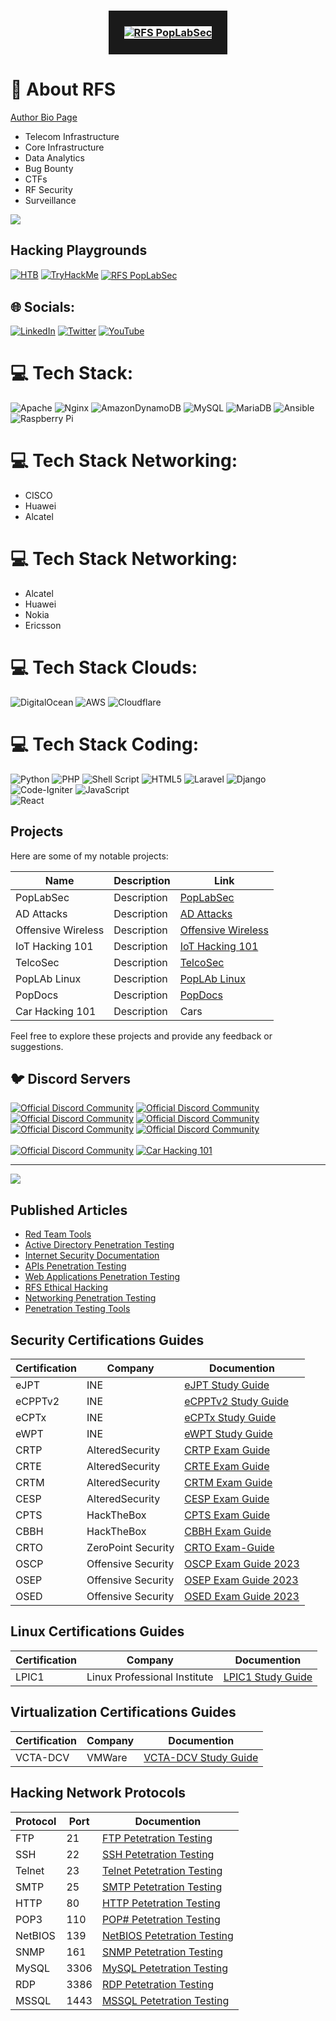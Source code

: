 

<h3 align="center">
<a href="https://github.dev/rfs85">
<img src="https://raw.githubusercontent.com/rfs85/rfs85/main/img/RFS-poplabsec.png" align="center" alt="RFS PopLabSec" border="25">
</a>
</h3>

# 💫 About  RFS

[Author Bio Page](https://cli-ck.me/rfs)

- Telecom Infrastructure
- Core Infrastructure
- Data Analytics
- Bug Bounty
- CTFs
- RF Security
- Surveillance



[![](https://visitcount.itsvg.in/api?id=rfs85&icon=0&color=0)](https://visitcount.itsvg.in)
## Hacking Playgrounds

[![HTB](https://www.hackthebox.eu/badge/image/227362)](https://app.hackthebox.com/profile/227362)
[![TryHackMe](https://tryhackme-badges.s3.amazonaws.com/RFS.png)](https://tryhackme.com/p/RFS)
<a href="https://online.pwntilldawn.com/Achievements/5159">
<img src="https://raw.githubusercontent.com/rfs85/rfs85/main/img/PWNTilldown.png" align="center" alt="RFS PopLabSec" border="0">
</a>
## 🌐 Socials:
[![LinkedIn](https://img.shields.io/badge/LinkedIn-%230077B5.svg?logo=linkedin&logoColor=white)](https://linkedin.com/in/ruben-silva85/) [![Twitter](https://img.shields.io/badge/Twitter-%231DA1F2.svg?logo=Twitter&logoColor=white)](https://twitter.com/xxxx) [![YouTube](https://img.shields.io/badge/YouTube-%23FF0000.svg?logo=YouTube&logoColor=white)](https://youtube.com/@xxxxxxxxx) 

# 💻 Tech Stack:
  ![Apache](https://img.shields.io/badge/apache-%23D42029.svg?style=for-the-badge&logo=apache&logoColor=white) ![Nginx](https://img.shields.io/badge/nginx-%23009639.svg?style=for-the-badge&logo=nginx&logoColor=white) ![AmazonDynamoDB](https://img.shields.io/badge/Amazon%20DynamoDB-4053D6?style=for-the-badge&logo=Amazon%20DynamoDB&logoColor=white) ![MySQL](https://img.shields.io/badge/mysql-%2300f.svg?style=for-the-badge&logo=mysql&logoColor=white) ![MariaDB](https://img.shields.io/badge/MariaDB-003545?style=for-the-badge&logo=mariadb&logoColor=white) ![Ansible](https://img.shields.io/badge/ansible-%231A1918.svg?style=for-the-badge&logo=ansible&logoColor=white) ![Raspberry Pi](https://img.shields.io/badge/-RaspberryPi-C51A4A?style=for-the-badge&logo=Raspberry-Pi)


# 💻 Tech Stack Networking:
- CISCO
- Huawei
- Alcatel

# 💻 Tech Stack Networking:
- Alcatel
- Huawei
- Nokia
- Ericsson

# 💻 Tech Stack Clouds:
![DigitalOcean](https://img.shields.io/badge/DigitalOcean-%230167ff.svg?style=for-the-badge&logo=digitalOcean&logoColor=white)
![AWS](https://img.shields.io/badge/AWS-%23FF9900.svg?style=for-the-badge&logo=amazon-aws&logoColor=white) ![Cloudflare](https://img.shields.io/badge/Cloudflare-F38020?style=for-the-badge&logo=Cloudflare&logoColor=white)

# 💻 Tech Stack Coding:
![Python](https://img.shields.io/badge/python-3670A0?style=for-the-badge&logo=python&logoColor=ffdd54) 
![PHP](https://img.shields.io/badge/php-%23777BB4.svg?style=for-the-badge&logo=php&logoColor=white) 
![Shell Script](https://img.shields.io/badge/shell_script-%23121011.svg?style=for-the-badge&logo=gnu-bash&logoColor=white) 
![HTML5](https://img.shields.io/badge/html5-%23E34F26.svg?style=for-the-badge&logo=html5&logoColor=white)
![Laravel](https://img.shields.io/badge/laravel-%23FF2D20.svg?style=for-the-badge&logo=laravel&logoColor=white) 
![Django](https://img.shields.io/badge/django-%23092E20.svg?style=for-the-badge&logo=django&logoColor=white)
![Code-Igniter](https://img.shields.io/badge/CodeIgniter-%23EF4223.svg?style=for-the-badge&logo=codeIgniter&logoColor=white)
![JavaScript](https://img.shields.io/badge/javascript-%23323330.svg?style=for-the-badge&logo=javascript&logoColor=%23F7DF1E)   
![React](https://img.shields.io/badge/react-%2320232a.svg?style=for-the-badge&logo=react&logoColor=%2361DAFB)

## Projects
Here are some of my notable projects:

| Name    | Description | Link     |
| ------- | --- | ------------ |
| PopLabSec    | Description  | [PopLabSec](https://github.com/username/project1)    |
| AD Attacks   | Description  | [AD Attacks](https://github.com/username/project2) |
| Offensive Wireless   | Description  | [Offensive Wireless](https://github.com/username/project3)       |
| IoT Hacking 101   | Description  | [IoT Hacking 101](https://github.com/username/project3)       |
| TelcoSec   | Description  | [TelcoSec](https://github.com/username/project3)       |
| PopLAb Linux   | Description  | [PopLAb Linux](https://github.com/username/project3)       |
| PopDocs   | Description  | [PopDocs](https://github.com/username/project3)       |
| Car Hacking 101   | Description  | Cars       |

Feel free to explore these projects and provide any feedback or suggestions.

## 🐦 Discord Servers
<a href="https://discord.gg/H46uHvSZne"><img src="https://discordapp.com/api/guilds/894273981606150224/widget.png?style=banner1" alt="Official Discord Community" target="_blank"></a>
<a href="https://discord.gg/Sft2dnyj6Z"><img src="https://discordapp.com/api/guilds/880193638414565427/widget.png?style=banner1" alt="Official Discord Community" target="_blank"></a>
<br>
<a href="https://discord.gg/vk2JQaneUQ"><img src="https://discordapp.com/api/guilds/1040697202902839317/widget.png?style=banner1" alt="Official Discord Community" target="_blank"></a>
<a href="https://discord.gg/mJ8Wy8yJEw"><img src="https://discordapp.com/api/guilds/1055301414265569360/widget.png?style=banner1" alt="Official Discord Community" target="_blank"></a>
<br>
<a href="https://discord.gg/vk2JQaneUQ"><img src="https://discordapp.com/api/guilds/1040710660620816506/widget.png?style=banner1" alt="Official Discord Community" target="_blank"></a>
<a href="https://discord.gg/T3NYGA7yFU"><img src="https://discordapp.com/api/guilds/955583027973607515/widget.png?style=banner1" alt="Official Discord Community" target="_blank"></a>
<br>
<br>
<a href="https://discord.gg/mWbjasMncm"><img src="https://discordapp.com/api/guilds/1046826679038918798/widget.png?style=banner1" alt="Official Discord Community" target="_blank"></a>
<a href="https://discord.gg/5q8areH9"><img src="https://discordapp.com/api/guilds/1062340993279598664/widget.png?style=banner1" alt="Car Hacking 101" target="_blank"></a>
<br>


---
[![](https://visitcount.itsvg.in/api?id=rfs85&icon=0&color=0)](https://visitcount.itsvg.in)

 
## Published Articles
- [Red Team Tools](https://github.com/PopLabSec/Red-Team-Tools)
- [Active Directory Penetration Testing](https://github.com/PopLabSec/Active-Directory-Penetration-Testing)
- [Internet Security Documentation](https://github.com/PopLabSec/Internet-Security-Documentation)
- [APIs Penetration Testing](https://github.com/PopLabSec/APIs-Penetration-Testing)
- [Web Applications Penetration Testing](https://github.com/PopLabSec/Web-Applications-Penetration-Testing)
- [RFS Ethical Hacking](https://github.com/PopLabSec/RFS-Ethical-Hacking)
- [Networking Penetration Testing](https://github.com/PopLabSec/Networking-Penetration-Testing)
- [Penetration Testing Tools](https://github.com/PopLabSec/Penetration-Testing-Tools)


## Security Certifications Guides

| Certification    | Company | Documention   |
| ------- | --- | ------------ |
| eJPT   | INE  | [eJPT Study Guide](https://ejpt-certification.certs-study.com/) |
| eCPPTv2 | INE | [eCPPTv2 Study Guide](https://ecpptv2-certification.certs-study.com/) |
| eCPTx | INE | [eCPTx Study Guide](https://ecptx-certification.certs-study.com/) |
| eWPT | INE | [eWPT Study Guide](https://ewpt-certification.certs-study.com/) |
| CRTP | AlteredSecurity | [CRTP Exam Guide](https://crtp-certification.certs-study.com/) |
| CRTE | AlteredSecurity | [CRTE Exam Guide](https://crte-certification.certs-study.com/) |
| CRTM | AlteredSecurity | [CRTM Exam Guide](https://crtm-certification.certs-study.com/) |
| CESP | AlteredSecurity | [CESP Exam Guide](https://cesp-certification.certs-study.com/) |
| CPTS | HackTheBox |  [CPTS Exam Guide](https://cpts-certification.certs-study.com/) |
| CBBH | HackTheBox |  [CBBH Exam Guide](https://cbbh-certification.certs-study.com/) |
| CRTO | ZeroPoint Security  | [CRTO Exam-Guide](https://crto-certification.certs-study.com/) |
| OSCP | Offensive Security  | [OSCP Exam Guide 2023](https://oscp-certification.certs-study.com/) |
| OSEP | Offensive Security  | [OSEP Exam Guide 2023](https://osep-certification.certs-study.com/) |
| OSED | Offensive Security  | [OSED Exam Guide 2023](https://osed-certification.certs-study.com/) |



## Linux Certifications Guides

| Certification    | Company | Documention   |
| ------- | --- | ------------ |
| LPIC1   | Linux Professional Institute  | [LPIC1 Study Guide](https://ejpt-certification.certs-study.com/) |

## Virtualization Certifications Guides

| Certification    | Company | Documention   |
| ------- | --- | ------------ |
| VCTA-DCV   | VMWare  | [VCTA-DCV Study Guide](https://vcta-dcv-certification.certs-study.com/) |


## Hacking Network Protocols

| Protocol    | Port | Documention   |
| ------- | --- | ------------ |
| FTP   | 21  | [FTP Petetration Testing](https://vcta-dcv-certification.certs-study.com/) |
| SSH   | 22  | [SSH Petetration Testing](https://vcta-dcv-certification.certs-study.com/) |
| Telnet   | 23  | [Telnet Petetration Testing](https://vcta-dcv-certification.certs-study.com/) |
| SMTP   | 25  | [SMTP Petetration Testing](https://vcta-dcv-certification.certs-study.com/) |
| HTTP   | 80  | [HTTP Petetration Testing](https://vcta-dcv-certification.certs-study.com/) |
| POP3   | 110 | [POP# Petetration Testing](https://vcta-dcv-certification.certs-study.com/) |
| NetBIOS   | 139  | [NetBIOS Petetration Testing](https://vcta-dcv-certification.certs-study.com/) |
| SNMP   | 161  | [SNMP Petetration Testing](https://vcta-dcv-certification.certs-study.com/) |
| MySQL   | 3306  | [MySQL Petetration Testing](https://vcta-dcv-certification.certs-study.com/) |
| RDP   | 3386  | [RDP Petetration Testing](https://vcta-dcv-certification.certs-study.com/) |
| MSSQL   | 1443  | [MSSQL Petetration Testing](https://vcta-dcv-certification.certs-study.com/) |



